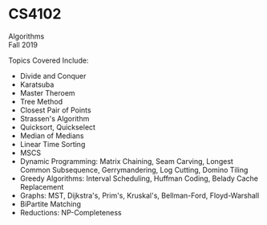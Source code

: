 # CS4102
Algorithms <br />
Fall 2019

Topics Covered Include:
- Divide and Conquer
- Karatsuba
- Master Theroem
- Tree Method
- Closest Pair of Points
- Strassen's Algorithm
- Quicksort, Quickselect
- Median of Medians
- Linear Time Sorting
- MSCS
- Dynamic Programming: Matrix Chaining, Seam Carving, Longest Common Subsequence, Gerrymandering, Log Cutting, Domino Tiling
- Greedy Algorithms: Interval Scheduling, Huffman Coding, Belady Cache Replacement
- Graphs: MST, Dijkstra's, Prim's, Kruskal's, Bellman-Ford, Floyd-Warshall
- BiPartite Matching
- Reductions: NP-Completeness

